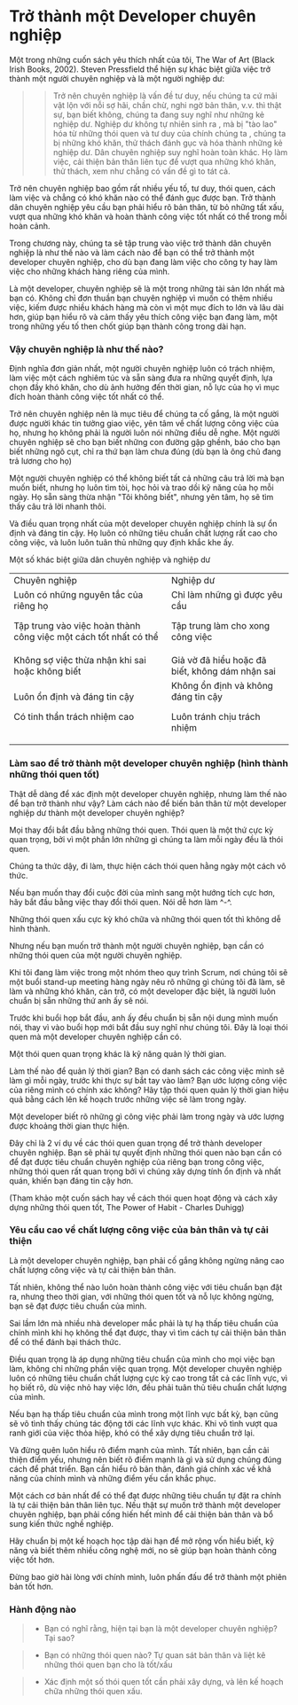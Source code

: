 # **Trở thành một Developer chuyên nghiệp**

 

Một trong những cuốn sách yêu thích nhất của tôi, The War of Art (Black Irish Books, 2002). Steven Pressfield thể hiện sự khác biệt giữa việc trở thành một người chuyên nghiệp và là một người nghiệp dư:

 

> > Trở nên chuyên nghiệp là vấn đề tư duy, nếu chúng ta cứ mãi vật lộn với nỗi sợ hãi, chần chừ, nghi ngờ bản thân, v.v. thì thật sự, bạn biết không, chúng ta đang suy nghĩ như những kẻ nghiệp dư. Nghiệp dư không tự nhiên sinh ra , mà bị "tào lao" hóa từ những thói quen và tư duy của chính chúng ta , chúng ta bị những khó khăn, thử thách đánh gục và hóa thành những kẻ nghiệp dư. Dân chuyên nghiệp suy nghĩ hoàn toàn khác. Họ làm việc, cải thiện bản thân liên tục để vượt qua những khó khăn, thử thách, xem như chẳng có vấn đề gì to tát cả.
 

Trở nên chuyên nghiệp bao gồm rất nhiều yếu tố, tư duy, thói quen, cách làm việc và chẳng có khó khăn nào có thể đánh gục được bạn. Trở thành dân chuyên nghiệp yêu cầu bạn phải hiểu rõ bản thân, từ bỏ những tất xấu, vượt qua những khó khăn và hoàn thành công việc tốt nhất có thể trong mỗi hoàn cảnh.

 

Trong chương này, chúng ta sẽ tập trung vào việc trở thành dân chuyên nghiệp là như thế nào và làm cách nào để bạn có thể trở thành một developer chuyên nghiệp, cho dù bạn đang làm việc cho công ty hay làm việc cho những khách hàng riêng của mình.

 

Là một developer, chuyên nghiệp sẽ là một trong những tài sản lớn nhất mà bạn có. Không chỉ đơn thuần bạn chuyên nghiệp vì muốn có thêm nhiều việc, kiếm được nhiều khách hàng mà còn vì một mục đích to lớn và lâu dài hơn, giúp bạn hiểu rõ và cảm thấy yêu thích công việc bạn đang làm, một trong những yếu tố then chốt giúp bạn thành công trong dài hạn. 

 

### **Vậy chuyên nghiệp là như thế nào?**

 

Định nghĩa đơn giản nhất, một người chuyên nghiệp luôn có trách nhiệm, làm việc một cách nghiêm túc và sẵn sàng đưa ra những quyết định, lựa chọn đầy khó khăn, cho dù ảnh hưởng đến thời gian, nỗ lực của họ vì mục đích hoàn thành công việc tốt nhất có thể.

Trở nên chuyên nghiệp nên là mục tiêu để chúng ta cố gắng, là một người được người khác tin tưởng giao việc, yên tâm về chất lượng công việc của họ, nhưng họ không phải là người luôn nói những điều dễ nghe. Một người chuyên nghiệp sẽ cho bạn biết những con đường gập ghềnh, báo cho bạn biết những ngõ cụt, chỉ ra thứ bạn làm chưa đúng (dù bạn là ông chủ đang trả lương cho họ)

Một người chuyên nghiệp có thể không biết tất cả những câu trả lời mà bạn muốn biết, nhưng họ luôn tìm tòi, học hỏi và trao dồi kỹ năng của họ mỗi ngày. Họ sẵn sàng thừa nhận "Tôi không biết", nhưng yên tâm, họ sẽ tìm thấy câu trả lời nhanh thôi.

Và điều quan trọng nhất của một developer chuyên nghiệp chính là sự ổn định và đáng tin cậy. Họ luôn có những tiêu chuẩn chất lượng rất cao cho công việc, và luôn luôn tuân thủ những quy định khắc khe ấy.

Một số khác biệt giữa dân chuyên nghiệp và nghiệp dư 


<table>
  <tr>
   <td>Chuyên nghiệp
   </td>
   <td>Nghiệp dư
   </td>
  </tr>
  <tr>
   <td>Luôn có những nguyên tắc của riêng họ
<p>
Tập trung vào việc hoàn thành công việc một cách tốt nhất có thể
   </td>
   <td>Chỉ làm những gì được yêu cầu
<p>
Tập trung làm cho xong công việc
   </td>
  </tr>
  <tr>
   <td>Không sợ việc thừa nhận khi sai hoặc không biết
   </td>
   <td>Giả vờ đã hiểu hoặc đã biết, không dám nhận sai
   </td>
  </tr>
  <tr>
   <td>
Luôn ổn định và đáng tin cậy
<p>
Có tinh thần trách nhiệm cao
   </td>
   <td>
Không ổn định và không đáng tin cậy
<p>
Luôn tránh chịu trách nhiệm
   </td>
  </tr>
</table>


 

### **Làm sao để trở thành một developer chuyên nghiệp (hình thành những thói quen tốt)**

Thật dễ dàng để xác định một developer chuyên nghiệp, nhưng làm thế nào để bạn trở thành như vậy? Làm cách nào để biến bản thân từ một developer nghiệp dư thành một developer chuyên nghiệp?

Mọi thay đổi bắt đầu bằng những thói quen. Thói quen là một thứ cực kỳ quan trọng, bởi vì một phần lớn những gì chúng ta làm mỗi ngày đều là thói quen. 

Chúng ta thức dậy, đi làm, thực hiện cách thói quen hằng ngày một cách vô thức. 

Nếu bạn muốn thay đổi cuộc đời của mình sang một hướng tích cực hơn, hãy bắt đầu bằng việc thay đổi thói quen. Nói dễ hơn làm ^-^. 

Những thói quen xấu cực kỳ khó chữa và những thói quen tốt thì không dễ hình thành.

Nhưng nếu bạn muốn trở thành một người chuyên nghiệp, bạn cần có những thói quen của một người chuyên nghiệp. 

Khi tôi đang làm việc trong một nhóm theo quy trình Scrum, nơi chúng tôi sẽ một buổi stand-up meeting hàng ngày nêu rõ những gì chúng tôi đã làm, sẽ làm và những khó khăn, cản trở, có một developer đặc biệt, là người luôn chuẩn bị sẵn những thứ anh ấy sẽ nói. 

Trước khi buổi họp bắt đầu, anh ấy đều chuẩn bị sẵn nội dung mình muốn nói, thay vì vào buổi họp mới bắt đầu suy nghĩ như chúng tôi. Đây là loại thói quen mà một developer chuyên nghiệp cần có.

Một thói quen quan trọng khác là kỹ năng quản lý thời gian. 

Làm thế nào để quản lý thời gian? Bạn có danh sách các công việc mình sẽ làm gì mỗi ngày, trước khi thực sự bắt tay vào làm? Bạn ước lượng công việc của riêng mình có chính xác không? Hãy tập thói quen quản lý thời gian hiệu quả bằng cách lên kế hoạch trước những việc sẽ làm trong ngày. 

Một developer biết rõ những gì công việc phải làm trong ngày và ước lượng được khoảng thời gian thực hiện.

 Đây chỉ là 2 ví dụ về các thói quen quan trọng để trở thành developer chuyên nghiệp. Bạn sẽ phải tự quyết định những thói quen nào bạn cần có để đạt được tiêu chuẩn chuyên nghiệp của riêng bạn trong công việc, những thói quen rất quan trọng bởi vì chúng xây dựng tính ổn định và nhất quán, khiến bạn đáng tin cậy hơn. 

(Tham khảo một cuốn sách hay về cách thói quen hoạt động và cách xây dựng những thói quen tốt, The Power of Habit - Charles Duhigg)

### **Yêu cầu cao về chất lượng công việc của bản thân và tự cải thiện**

Là một developer chuyên nghiệp, bạn phải cố gắng không ngừng nâng cao chất lượng  công việc và tự cải thiện bản thân. 

Tất nhiên, không thể nào luôn hoàn thành công việc với tiêu chuẩn bạn đặt ra, nhưng theo thời gian, với những thói quen tốt và nỗ lực không ngừng, bạn sẽ đạt được tiêu chuẩn của mình. 

Sai lầm lớn mà nhiều nhà developer mắc phải là tự hạ thấp tiêu chuẩn của chính mình khi họ không thể đạt được, thay vì tìm cách tự cải thiện bản thân để có thể đánh bại thách thức. 

 Điều quan trọng là áp dụng những tiêu chuẩn của mình cho mọi việc bạn làm, không chỉ những phần việc quan trọng. Một developer chuyên nghiệp luôn có những tiêu chuẩn chất lượng cực kỳ cao trong tất cả các lĩnh vực, vì họ biết rõ, dù việc nhỏ hay việc lớn, đều phải tuân thủ tiêu chuẩn chất lượng của mình. 

Nếu bạn hạ thấp tiêu chuẩn của mình trong một lĩnh vực bất kỳ, bạn cũng sẽ vô tình thấy chúng tác động tới các lĩnh vực khác. Khi vô tình vượt qua ranh giới của việc thỏa hiệp, khó có thể xây dựng tiêu chuẩn trở lại.

Và đừng quên luôn hiểu rõ điểm mạnh của mình. Tất nhiên, bạn cần cải thiện điểm yếu, nhưng nên biết rõ điểm mạnh là gì và sử dụng chúng đúng cách để phát triển. Bạn cần hiểu rõ bản thân, đánh giá chính xác về khả năng của chính mình và những điểm yếu cần khắc phục.

Một cách cơ bản nhất để có thể đạt được những tiêu chuẩn tự đặt ra chính là tự cải thiện bản thân liên tục. Nếu thật sự muốn trở thành một developer chuyên nghiệp, bạn phải cống hiến hết mình để cải thiện bản thân và bổ sung kiến thức nghề nghiệp. 

Hãy chuẩn bị một kế hoạch học tập dài hạn để mở rộng vốn hiểu biết, kỹ năng và biết thêm nhiều công nghệ mới, no sẽ giúp bạn hoàn thành công việc tốt hơn. 

Đừng bao giờ hài lòng với chính mình, luôn phấn đấu để trở thành một phiên bản tốt hơn.

### **Hành động nào**

> * Bạn có nghĩ rằng, hiện tại bạn là một developer chuyên nghiệp? Tại sao?

> * Bạn có những thói quen nào? Tự quan sát bản thân và liệt kê những thói quen bạn cho là tốt/xấu

> * Xác định một số thói quen tốt cần phải xây dựng, và lên kế hoạch chữa những thói quen xấu.
